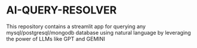 # AI-QUERY-RESOLVER
This repository contains a streamlit app for querying any mysql/postgresql/mongodb database using natural language by leveraging the power of LLMs like GPT and GEMINI
